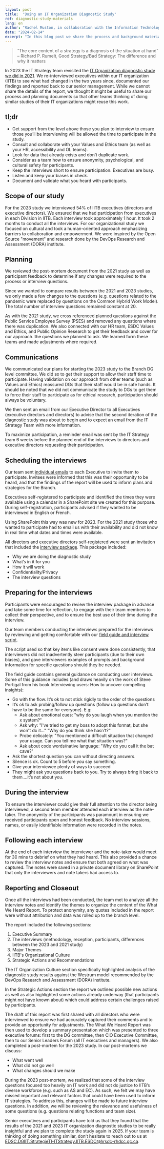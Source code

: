 ```yaml
---
layout: post
title:  "Doing an IT Organization Diagnostic Study"
ref: diagnostic-study-materials
lang: en
author: "Rachel Muston, in collaboration with the Information Technology (IT) Strategy team"
date: "2024-02-14"
excerpt: "In this blog post we share the process and background materials we used (including questionnaire, emails, and script) to conduct the Diagnostic Study of ESDC’s IT Organization we did in 2023. (8 min read)"
---
```

<!-- markdownlint-disable MD033 -->

> “The core content of a strategy is a diagnosis of the situation at hand” – Richard P. Rumelt, Good Strategy/Bad Strategy: The difference and why it matters

In 2023 the IT Strategy team revisited the [IT Organization diagnostic study we did in 2021](2021-12-10-iitb-diagnostic-study.md).
We re-interviewed executives within our IT organization (IITB) to see what had changed in the two years since, documented our findings and reported back to our senior management.
While we cannot share the details of the report, we thought it might be useful to share our process and planning documents so that other teams thinking of doing similar studies of their IT organizations might reuse this work.

## tl;dr

- Get support from the level above those you plan to interview to ensure those you’ll be interviewing will be allowed the time to participate in the study.
- Consult and collaborate with your Values and Ethics team (as well as your HR, accessibility and OL teams).
- Look for data that already exists and don’t duplicate work.
- Consider as a team how to ensure anonymity, psychological, and cultural safety for participants.
- Keep the interviews short to ensure participation. Executives are busy.
- Listen and keep your biases in check.
- Document and validate what you heard with participants.

## Scope of our study

For the 2023 study we interviewed 54% of IITB executives (directors and executive directors).
We ensured that we had participation from executives in each Division in IITB.
Each interview took approximately 1 hour.
It took 2 months to conduct all the interviews.
For our organizational study we focused on cultural and took a human-oriented approach emphasizing barriers to collaboration and empowerment.
We were inspired by the Open Source "movement" and research done by the DevOps Research and Assessment (DORA) institute.

## Planning

We reviewed the post-mortem document from the 2021 study as well as participant feedback to determine if any changes were required to the process or interview questions.

Since we wanted to compare results between the 2021 and 2023 studies, we only made a few changes to the questions (e.g. questions related to the pandemic were replaced by questions on the Common Hybrid Work Model).
The total number of interview questions remained constant at 20.

As with the 2021 study, we cross referenced planned questions against the Public Service Employee Survey (PSES) and removed any questions where there was duplication.
We also connected with our HR team, ESDC Values and Ethics, and Public Opinion Research to get their feedback and cover for our approach. the questions we planned to ask.
We learned form these teams and made adjustments where required.

## Communications

We communicated our plans for starting the 2023 study to the Branch DG level committee.
We did so to get their support to allow their staff time to participate.
Having validation on our approach from other teams (such as Values and Ethics) reassured DGs that their staff would be in safe hands.
It should be noted that we did not communicate the study to DGs to get them to force their staff to participate as for ethical research, participation should always be voluntary.

We then sent an email from our Executive Director to all Executives (executive directors and directors) to advise that the second iteration of the diagnostic study was about to begin and to expect an email from the IT Strategy Team with more information.

To maximize participation, a reminder email was sent by the IT Strategy team 6 weeks before the planned end of the interviews to directors and executive directors requesting their participation.

## Scheduling the interviews

Our team sent <a href="{{ site.baseurl }}{% link assets/files/invitation-email.md %}" title="individual emails">individual emails</a> to each Executive to invite them to participate.
Invitees were informed that this was their opportunity to be heard, and that the findings of the report will be used to inform plans and strategies for the Branch.

Executives self-registered to participate and identified the times they were available using a calendar in a SharePoint site we created for this purpose.
During self-registration, participants advised if they wanted to be interviewed in English or French.

Using SharePoint this way was new for 2023.
For the 2021 study those who wanted to participate had to email us with their availability and did not know in real time what dates and times were available.

All directors and executive directors self-registered were sent an invitation that included the <a href="{{ site.baseurl }}{% link assets/files/interview-package.md %}" title="interview package">interview package</a>.
This package included:

- Why we are doing the diagnostic study
- What’s in it for you
- How it will work
- Confidentiality/Privacy
- The interview questions

## Preparing for the interviews

Participants were encouraged to review the interview package in advance and take some time for reflection, to engage with their team members to collect their perspective, and to ensure the best use of their time during the interview.

Our team members conducting the interviews prepared for the interviews by reviewing and getting comfortable with our <a href="{{ site.baseurl }}{% link assets/files/field-guide.md %}" title="field guide">field guide and interview script</a>.

The script used so that key items like consent were done consistently, that interviewers did not inadvertently steer participants (due to their own biases), and gave interviewers examples of prompts and background information for specific questions should they be needed.

The field guide contains general guidance on conducting user interviews.
Some of this guidance includes (and draws heavily on the work of Steve Portigal from his book Interviewing users: How to uncover compelling insights):

- Go with the flow. It’s ok to not stick rigidly to the order of the questions
- It’s ok to ask probing/follow up questions (follow up questions don't have to be the same for everyone). E.g:
  - Ask about emotional cues: "why do you laugh when you mention the x system?"
  - Ask why: "I've tried to get my boss to adopt this format, but she won't do it..."  "Why do you think she hasn't?"
  - Probe delicately: "You mentioned a difficult situation that changed your usage.  Can you tell me what that situation was?"
  - Ask about code words/native language: "Why do you call it the bat cave?"
- Ask the shortest question you can without directing answers.
- Silence is ok.  Count to 5 before you say something.
- Give your interviewee plenty of ways to succeed
- They might ask you questions back to you. Try to always bring it back to them....it’s not about you.

## During the interview

To ensure the interviewer could give their full attention to the director being interviewed, a second team member attended each interview as the note-taker.
The anonymity of the participants was paramount in ensuring we received participants open and honest feedback.
No interview sessions, names, or easily identifiable information were recorded in the notes.

## Following each interview

At the end of each interview the interviewer and the note-taker would meet for 30 mins to debrief on what they had heard.
This also provided a chance to review the interview notes and ensure that both agreed on what was captured.
The notes were saved in a private document library on SharePoint that only the interviewers and note takers had access to.

## Reporting and Closeout

Once all the interviews had been conducted, the team met to analyze all the interview notes and identify the themes to organize the content of the What We Heard Report.
To protect anonymity, any quotes included in the report were without attribution and data was rolled up to the branch level.

The report included the following sections:

1. Executive Summary
2. The interviews (methodology, reception, participants, differences between the 2023 and 2021 study)
3. Major Themes
4. IITB's Organizational Culture
5. Strategic Actions and Recommendations

The IT Organization Culture section specifically highlighted analysis of the diagnostic study results against the Westrum model recommended by the DevOps Research and Assessment (DORA) institute.

In the Strategic Actions section the report we outlined possible new actions as well as also highlighted some actions already underway (that participants might not have known about) which could address certain challenges raised by participants.

The draft of this report was first shared with all directors who were interviewed to ensure we had accurately captured their comments and to provide an opportunity for adjustments.
The What We Heard Report was then used to develop a summary presentation which was presented to three executive forums: first to the DG committee, then CIO Executive Committee, then to our Senior Leaders Forum (all IT executives and managers).
We also completed a post-mortem for the 2023 study.
In our post-mortems we discuss:

- What went well
- What did not go well
- What changes should we make

During the 2023 post-mortem, we realized that some of the interview questions focused too heavily on IT work and did not do justice to IITB’s diverse workforce (e.g. such as AS and EC).
As such, we felt we may have missed important and relevant factors that could have been used to inform IT strategies.
To address this, changes will be made to future interview questions.
In addition, we will be reviewing the relevance and usefulness of some questions (e.g. questions relating functions and team size).

Senior executives and participants have told us that they found that the results of the 2021 and 2023 IT organization diagnostic studies to be really insightful and we plan to complete the study again in 2025.
If your team is thinking of doing something similar, don’t hesitate to reach out to us at [EDSC.DGIIT.StrategieTI-ITStrategy.IITB.ESDC@hrsdc-rhdcc.gc.ca](mailto:EDSC.DGIIT.StrategieTI-ITStrategy.IITB.ESDC@hrsdc-rhdcc.gc.ca).
